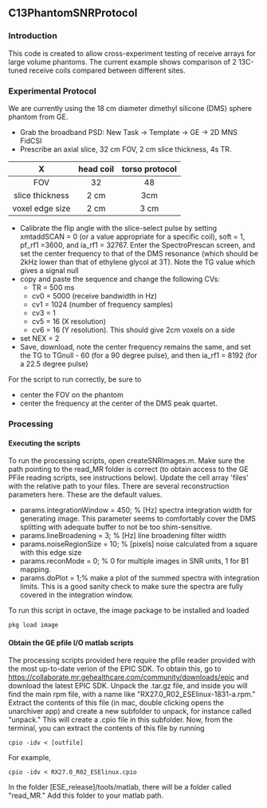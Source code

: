 ## C13PhantomSNRProtocol
### Introduction
This code is created to allow cross-experiment testing of receive arrays for large volume phantoms. The current example shows comparison of 2 13C-tuned receive coils compared between different sites. 
### Experimental Protocol
We are currently using the 18 cm diameter dimethyl silicone (DMS) sphere phantom from GE. 
* Grab the broadband PSD: New Task -> Template -> GE -> 2D MNS FidCSI
* Prescribe an axial slice, 32 cm FOV, 2 cm slice thickness, 4s TR.

|     X      |head coil | torso protocol |
| :-------: |:--------------:| :-----------:|
| FOV      | 32 | 48 |
| slice thickness     | 2 cm        |   3cm |
| voxel edge size |2 cm       |    3 cm|

* Calibrate the flip angle with the slice-select pulse by setting xmtaddSCAN = 0 (or a value appropriate for a specific coil), soft = 1, pf_rf1 =3600, and ia_rf1 = 32767. Enter the SpectroPrescan screen, and set the center frequency to that of the DMS resonance (which should be 2kHz lower than that of ethylene glycol at 3T). Note the TG value which gives a signal null
* copy and paste the sequence and change the following CVs:
	- TR  = 500 ms 
	- cv0 = 5000 (receive bandwidth in Hz)
	- cv1 = 1024 (number of frequency samples)
 	- cv3 = 1
 	- cv5 = 16 (X resolution)
 	- cv6 = 16 (Y resolution). This should give 2cm voxels on a side
* set NEX = 2
* Save, download, note the center frequency remains the same, and set
  the TG to TGnull - 60 (for a 90 degree pulse), and then ia_rf1 =
  8192 (for a 22.5 degree pulse)

For the script to run correctly, be sure to
- center the FOV on the phantom
- center the frequency at the center of the DMS peak quartet. 

###  Processing

####  Executing the scripts
To run the processing scripts, open createSNRImages.m. Make sure the
path pointing to the read_MR folder is correct (to obtain access to
the GE PFile reading scripts, see instructions below). Update the cell array 'files'
with the relative path to your files. There are several reconstruction
parameters here. These are the default values. 
- params.integrationWindow = 450; % [Hz] spectra integration width for
  generating image. This parameter seems to comfortably cover the DMS
  splitting with adequate buffer to not be too shim-sensitive. 
- params.lineBroadening = 3; % [Hz] line broadening filter width 
- params.noiseRegionSize = 10; % [pixels] noise calculated from a square with this edge size
- params.reconMode = 0; % 0 for multiple images in SNR units, 1 for B1 mapping. 
- params.doPlot = 1;% make a plot of the summed spectra with
  integration limits. This is a good sanity check to make sure the
  spectra are fully covered in the integration window. 

To run this script in octave, the image package
to be installed and loaded
```
pkg load image
```


####  Obtain the GE pfile I/O matlab scripts
The processing scripts provided here require the pfile reader provided
with the most up-to-date verion of the EPIC SDK. To obtain this, go to
https://collaborate.mr.gehealthcare.com/community/downloads/epic and
download the latest EPIC SDK. Unpack the .tar.gz file, and inside you
will find the main rpm file, with a name like
"RX27.0_R02_ESElinux-1831-a.rpm." Extract the contents of this file
(in mac, double clicking opens the unarchiver app) and create a new
subfolder to unpack, for instance called "unpack." This will create a
.cpio file in this subfolder. Now, from the terminal, you can extract
the contents of this file by running
```
cpio -idv < [outfile]
```
For example,
```
cpio -idv < RX27.0_R02_ESElinux.cpio
```
In the folder [ESE_release]/tools/matlab,  there will be a folder called "read_MR."
Add this folder to your matlab path. 


